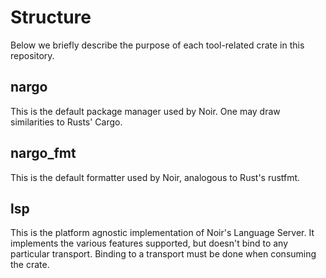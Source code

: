 # Structure

Below we briefly describe the purpose of each tool-related crate in this repository.

## nargo

This is the default package manager used by Noir. One may draw similarities to Rusts' Cargo.

## nargo_fmt

This is the default formatter used by Noir, analogous to Rust's rustfmt.

## lsp

This is the platform agnostic implementation of Noir's Language Server. It implements the various features supported, but doesn't bind to any particular transport. Binding to a transport must be done when consuming the crate.
